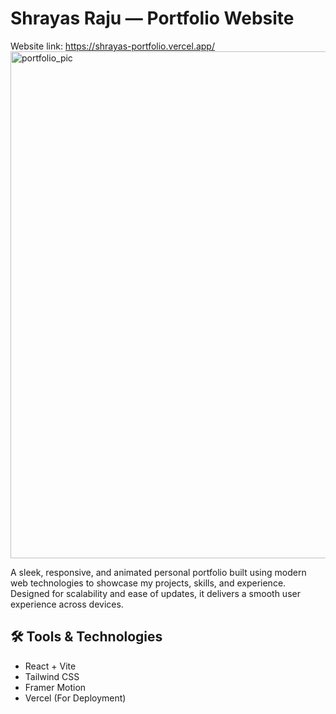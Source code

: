 # Shrayas Raju — Portfolio Website

Website link: https://shrayas-portfolio.vercel.app/
<img width="1440" height="811" alt="portfolio_pic" src="https://github.com/user-attachments/assets/a6c33eff-ec55-4dd3-b0bc-2024a13ba4b7" />

A sleek, responsive, and animated personal portfolio built using modern web technologies to showcase my projects, skills, and experience. Designed for scalability and ease of updates, it delivers a smooth user experience across devices.

## 🛠️ Tools & Technologies

- React + Vite  
- Tailwind CSS  
- Framer Motion  
- Vercel (For Deployment)
